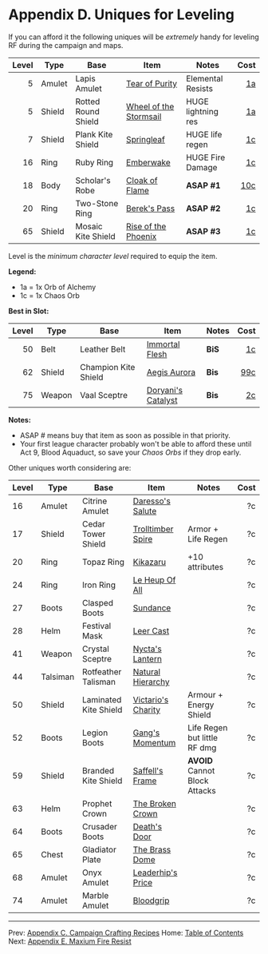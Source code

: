 # Appendix D. Uniques for Leveling

If you can afford it the following uniques will be _extremely_ handy for leveling RF during the campaign and maps.

|Level|Type    |Base                 |Item                                                                         |Notes                |Cost                                                             |
|----:|--------|---------------------|-----------------------------------------------------------------------------|---------------------|----------------------------------------------------------------:|
|    5|Amulet  |Lapis Amulet         |[Tear of Purity](https://www.poewiki.net/wiki/Tear_of_Purity)                | Elemental Resists   | [1a](https://www.pathofexile.com/trade/search/Settlers/a0rMKfe) |
|    5|Shield  |Rotted Round Shield  |[Wheel of the Stormsail](https://www.poewiki.net/wiki/Wheel_of_the_Stormsail)|HUGE lightning res   | [1a](https://www.pathofexile.com/trade/search/Settlers/loMmpuV) |
|    7|Shield  |Plank Kite Shield    |[Springleaf](https://www.poewiki.net/wiki/Springleaf)                        |HUGE life regen      | [1c](https://www.pathofexile.com/trade/search/Settlers/KOoaMT5) |
|   16|Ring    |Ruby Ring            |[Emberwake](https://www.poewiki.net/wiki/Emberwake)                          |HUGE Fire Damage     | [1c](https://www.pathofexile.com/trade/search/Settlers/v0JgzuE) |
|   18|Body    |Scholar's Robe       |[Cloak of Flame](https://www.poewiki.net/wiki/Cloak_of_Flame)                | **ASAP #1**         | [10c](https://www.pathofexile.com/trade/search/Settlers/XyE7SP) |
|   20|Ring    |Two-Stone Ring       |[Berek's Pass](https://www.poewiki.net/wiki/Berek%27s_Pass)                  | **ASAP #2**         | [1c](https://www.pathofexile.com/trade/search/Settlers/gP75ahQ) |
|   65|Shield  |Mosaic Kite Shield   |[Rise of the Phoenix](https://www.poewiki.net/wiki/Rise_of_the_Phoenix)      | **ASAP #3**         | [1c](https://www.pathofexile.com/trade/search/Settlers/6z8ksG)  |

Level is the _minimum character level_ required to equip the item.

**Legend:**

  * 1a = 1x Orb of Alchemy
  * 1c = 1x Chaos Orb

**Best in Slot:**

|Level|Type    |Base                 |Item                                                                         |Notes             |Cost                                                             |
|----:|--------|---------------------|-----------------------------------------------------------------------------|------------------|----------------------------------------------------------------:|
|   50|Belt    |Leather Belt         |[Immortal Flesh](https://www.poewiki.net/wiki/Immortal_Flesh)                | **BiS**          | [1c](https://www.pathofexile.com/trade/search/Settlers/Q34Wmfw) |
|   62|Shield  |Champion Kite Shield |[Aegis Aurora](https://www.poewiki.net/wiki/Aegis_Aurora)                    | **Bis**          | [99c](https://www.pathofexile.com/trade/search/Settlers/24ndck) |
|   75|Weapon  |Vaal Sceptre         |[Doryani's Catalyst](https://www.poewiki.net/wiki/Doryani%27s_Catalyst)      | **Bis**         | [2c](https://www.pathofexile.com/trade/search/Settlers/n3223Vs0)|

**Notes:**

  * ASAP # means buy that item as soon as possible in that priority.
  * Your first league character probably won't be able to afford these until Act 9, Blood Aquaduct, so save your _Chaos Orbs_ if they drop early.

Other uniques worth considering are:

|Level|Type    |Base                 |Item                                                                         |Notes                           |Cost|
|-----|--------|---------------------|-----------------------------------------------------------------------------|--------------------------------|---:|
|   16|Amulet  |Citrine Amulet       |[Daresso's Salute](https://www.poewiki.net/wiki/Daresso%27s_Salute)          |                                | ?c |
|   17|Shield  |Cedar Tower Shield   |[Trolltimber Spire](https://www.poewiki.net/wiki/Trolltimber_Spire)          |Armor + Life Regen              | ?c |
|   20|Ring    |Topaz Ring           |[Kikazaru](https://www.poewiki.net/wiki/Kikazaru)                            | +10 attributes                 | ?c |
|   24|Ring    |Iron Ring            |[Le Heup Of All](https://www.poewiki.net/wiki/Le_Heup_of_All)                |                                | ?c |
|   27|Boots   |Clasped Boots        |[Sundance](https://www.poewiki.net/wiki/Sundance)                            |                                | ?c |
|   28|Helm    |Festival Mask        |[Leer Cast](https://www.poewiki.net/wiki/Leer_Cast)                          |                                | ?c |
|   41|Weapon  |Crystal Sceptre      |[Nycta's Lantern](https://www.poewiki.net/wiki/Nycta%27s_Lantern)            |                                | ?c |
|   44|Talsiman|Rotfeather Talisman  |[Natural Hierarchy](https://www.poewiki.net/wiki/Natural_Hierarchy)          |                                | ?c |
|   50|Shield  |Laminated Kite Shield|[Victario's Charity](https://www.poewiki.net/wiki/Victario%27s_Charity)      |Armour + Energy Shield          | ?c |
|   52|Boots   |Legion Boots         |[Gang's Momentum](https://www.poewiki.net/wiki/Gang%27s_Momentum)            |Life Regen but little RF dmg    | ?c |
|   59|Shield  |Branded Kite Shield  |[Saffell's Frame](https://www.poewiki.net/wiki/Saffell%27s_Frame)            | **AVOID** Cannot Block Attacks | ?c |
|   63|Helm    |Prophet Crown        |[The Broken Crown](https://www.poewiki.net/wiki/The_Broken_Crown)            |                                | ?c |
|   64|Boots   |Crusader Boots       |[Death's Door](https://www.poewiki.net/wiki/Death%27s_Door)                  |                                | ?c |
|   65|Chest   |Gladiator Plate      |[The Brass Dome](https://www.poewiki.net/wiki/The_Brass_Dome)                |                                | ?c |
|   68|Amulet  |Onyx Amulet          |[Leaderhip's Price](https://www.poewiki.net/wiki/Leadership%27s_Price)       |                                | ?c |
|   74|Amulet  |Marble Amulet        |[Bloodgrip](https://www.poewiki.net/wiki/Bloodgrip)                          |                                | ?c |

---

Prev: [Appendix C. Campaign Crafting Recipes](appendix_c_crafting.md)
Home: [Table of Contents](readme.md)
Next: [Appendix E. Maxium Fire Resist](appendix_e_fire_resist.md)
